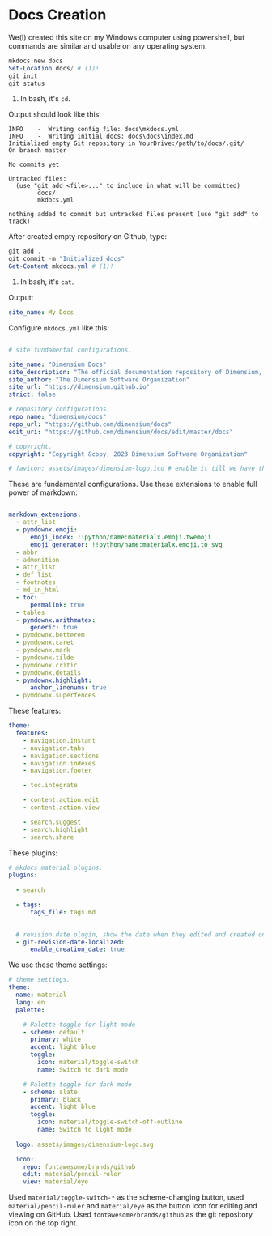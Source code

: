 # Docs Creation

We(I) created this site on my Windows computer using powershell, but commands are similar and usable on any operating system.

```powershell
mkdocs new docs
Set-Location docs/ # (1)!
git init
git status
```

1. In bash, it's `cd`.

Output should look like this:

```
INFO    -  Writing config file: docs\mkdocs.yml
INFO    -  Writing initial docs: docs\docs\index.md
Initialized empty Git repository in YourDrive:/path/to/docs/.git/
On branch master

No commits yet

Untracked files:
  (use "git add <file>..." to include in what will be committed)
        docs/
        mkdocs.yml

nothing added to commit but untracked files present (use "git add" to track)
```

After created empty repository on Github, type:

```powershell
git add .
git commit -m "Initialized docs"
Get-Content mkdocs.yml # (1)!
```

1. In bash, it's `cat`.

Output:
```yaml
site_name: My Docs
```

Configure `mkdocs.yml` like this:

```yaml

# site fundamental configurations.

site_name: "Dimensium Docs"
site_description: "The official documentation repository of Dimensium, using mkdocs with material theme for mkdocs."
site_author: "The Dimensium Software Organization"
site_url: "https://dimensium.github.io"
strict: false

# repository configurations.
repo_name: "dimensium/docs"
repo_url: "https://github.com/dimensium/docs"
edit_uri: "https://github.com/dimensium/docs/edit/master/docs"

# copyright.
copyright: "Copyright &copy; 2023 Dimensium Software Organization"

# favicon: assets/images/dimensium-logo.ico # enable it till we have the icon in .ico format.
```

These are fundamental configurations. Use these extensions to enable full power of markdown:

```yaml

markdown_extensions:
  - attr_list
  - pymdownx.emoji:
      emoji_index: !!python/name:materialx.emoji.twemoji
      emoji_generator: !!python/name:materialx.emoji.to_svg
  - abbr
  - admonition
  - attr_list
  - def_list
  - footnotes
  - md_in_html
  - toc:
      permalink: true
  - tables
  - pymdownx.arithmatex:
      generic: true
  - pymdownx.betterem
  - pymdownx.caret
  - pymdownx.mark
  - pymdownx.tilde
  - pymdownx.critic
  - pymdownx.details
  - pymdownx.highlight:
      anchor_linenums: true
  - pymdownx.superfences 
```

These features:

```yaml
theme:
  features:
    - navigation.instant
    - navigation.tabs
    - navigation.sections
    - navigation.indexes
    - navigation.footer

    - toc.integrate

    - content.action.edit
    - content.action.view

    - search.suggest
    - search.highlight
    - search.share
```

These plugins:

```yaml
# mkdocs material plugins.
plugins:
  
  - search

  - tags:
      tags_file: tags.md
    

  # revision date plugin, show the date when they edited and created on each page.
  - git-revision-date-localized:
      enable_creation_date: true
```


We use these theme settings:

```yaml
# theme settings.
theme:
  name: material
  lang: en
  palette:

    # Palette toggle for light mode
    - scheme: default
      primary: white
      accent: light blue
      toggle:
        icon: material/toggle-switch
        name: Switch to dark mode

    # Palette toggle for dark mode
    - scheme: slate
      primary: black
      accent: light blue
      toggle:
        icon: material/toggle-switch-off-outline
        name: Switch to light mode
  
  logo: assets/images/dimensium-logo.svg

  icon:
    repo: fontawesome/brands/github
    edit: material/pencil-ruler
    view: material/eye

```

Used `material/toggle-switch-*` as the scheme-changing button, used `material/pencil-ruler` and `material/eye` as the button icon for editing and viewing on GitHub. Used `fontawesome/brands/github` as the git repository icon on the top right.

